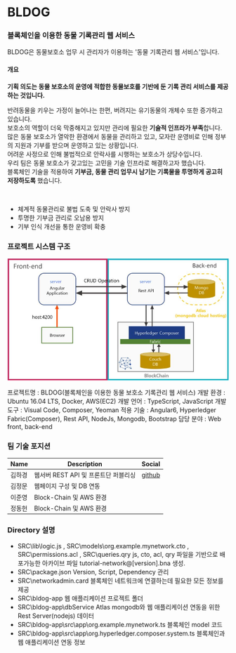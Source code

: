 # BLDOG
### 블록체인을 이용한 동물 기록관리 웹 서비스
BLDOG은 동물보호소 업무 시 관리자가 이용하는 '동물 기록관리 웹 서비스'입니다.<BR>
#### 개요


**기획 의도는 동물 보호소의 운영에 적합한 동물보호를 기반에 둔 기록 관리 서비스를 제공하는 것입니다.**
  
반려동물을 키우는 가정이 늘어나는 한편, 버려지는 유기동물의 개체수 또한 증가하고 있습니다. <BR>
보호소의 역할이 더욱 막중해지고 있지만 관리에 필요한 **기술적 인프라가 부족**합니다.
많은 동물 보호소가 열악한 환경에서 동물을 관리하고 있고, 모자란 운영비로 인해 정부의 지원과 기부를 받으며 운영하고 있는 상황입니다. <BR>
어려운 사정으로 인해 불법적으로 안락사를 시행하는 보호소가 상당수입니다. <BR>
우리 팀은 동물 보호소가 갖고있는 고민을 기술 인프라로 해결하고자 했습니다. <BR>
블록체인 기술을 적용하여 **기부금, 동물 관리 업무시 남기는 기록물을 투명하게 공고히 저장하도록** 했습니다.
  

 <BR>


<ul>
  <li> 체계적 동물관리로 불법 도축 및 안락사 방지 </li>
  <li> 투명한 기부금 관리로 오남용 방지 </li>
  <li> 기부 인식 개선을 통한 운영비 확충 </li>
</ul>

### 프로젝트 시스템 구조
![bldog system img](/bldog-system.jpg)

프로젝트명 : BLDOG(블록체인을 이용한 동물 보호소 기록관리 웹 서비스)
개발 환경 :  Ubuntu 16.04 LTS, Docker, AWS(EC2)
개발 언어 : TypeScript, JavaScript
개발 도구 : Visual Code, Composer, Yeoman
적용 기술 : Angular6, Hyperledger Fabric(Composer), Rest API, NodeJs, Mongodb, Bootstrap 
담당 분야 :  Web front, back-end


### 팀 기술 포지션

| Name | Description | Social |
| --- | --- | --- |
| 김하경 | 웹서버 REST API 및 프론트단 퍼블리싱 | [github](https://github.com/OHHAKO)  |
| 김정문 | 웹페이지 구성 및 DB 연동 |   |
| 이준영 | Block-Chain 및 AWS 환경 |   |
| 정동헌 | Block-Chain 및 AWS 환경 |   |

### Directory 설명
- SRC\lib\logic.js , SRC\models\org.example.mynetwork.cto , SRC\permissions.acl , SRC\queries.qry
js, cto, acl, qry 파일을 기반으로 배포가능한 아카이브 파일 tutorial-network@[version].bna 생성.
- SRC\package.json
Version, Script, Dependency 관리
- SRC\networkadmin.card
블록체인 네트워크에 연결하는데 필요한 모든 정보를 제공
- SRC\bldog-app
웹 애플리케이션 프로젝트 폴더 
- SRC\bldog-app\dbService
Atlas mongodb와 웹 애플리케이션 연동을 위한 Rest Server(nodejs) 데이터
- SRC\bldog-app\src\app\org.example.mynetwork.ts
블록체인 model 코드
- SRC\bldog-app\src\app\org.hyperledger.composer.system.ts
블록체인과 웹 애플리케이션 연동 정보

